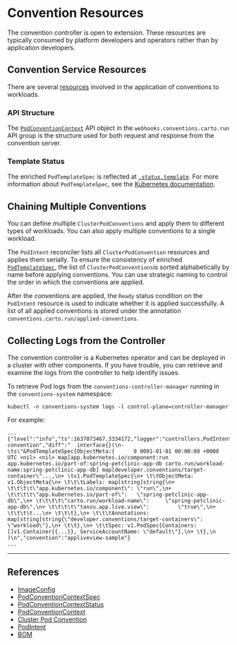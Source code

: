 # Convention Resources

The convention controller is open to extension. These resources are typically consumed by platform developers and operators rather than by application developers.

## <a id="conv-service-resources"></a>Convention Service Resources

There are several [resources](convention-resources.md) involved in the application of conventions to workloads.

### <a id="api-structure"></a>API Structure

The [`PodConventionContext`](pod-convention-context.md) API object in the `webhooks.conventions.carto.run` API group is the structure used for both request and response from the convention server.

### <a id="template-status"></a>Template Status

The enriched `PodTemplateSpec` is reflected at [`.status.template`](pod-convention-context-status.md). For more information about `PodTemplateSpec`, see the [Kubernetes documentation](https://kubernetes.io/docs/reference/kubernetes-api/workload-resources/pod-template-v1/#PodTemplateSpec).

## <a id="chain-multi-conventions"></a>Chaining Multiple Conventions

You can define multiple `ClusterPodConventions` and apply them to different types of workloads.
You can also apply multiple conventions to a single workload.

The `PodIntent` reconciler lists all `ClusterPodConvention` resources and applies them serially.
To ensure the consistency of enriched [`PodTemplateSpec`](https://kubernetes.io/docs/reference/kubernetes-api/workload-resources/pod-template-v1/#PodTemplateSpec),
the list of `ClusterPodConventions`is sorted alphabetically by name before applying conventions.
You can use strategic naming to control the order in which the conventions are applied.

After the conventions are applied, the `Ready` status condition on the `PodIntent` resource is used to indicate
whether it is applied successfully.
A list of all applied conventions is stored under the annotation `conventions.carto.run/applied-conventions`.

## <a id="collect-logs-from-ctrlr"></a>Collecting Logs from the Controller

The convention controller is a Kubernetes operator and can be deployed in a cluster with other components. If you have trouble, you can retrieve and examine the logs from the controller to help identify issues.

To retrieve Pod logs from the `conventions-controller-manager` running in the `conventions-system` namespace:

  ```console
  kubectl -n conventions-system logs -l control-plane=controller-manager
  ```

For example:

  ```console
  ...
  {"level":"info","ts":1637073467.3334172,"logger":"controllers.PodIntent.PodIntent.ApplyConventions","msg":"applied convention","diff":"  interface{}(\n- \ts\"&PodTemplateSpec{ObjectMeta:{      0 0001-01-01 00:00:00 +0000 UTC <nil> <nil> map[app.kubernetes.io/component:run app.kubernetes.io/part-of:spring-petclinic-app-db carto.run/workload-name:spring-petclinic-app-db] map[developer.conventions/target-container\"...,\n+ \tv1.PodTemplateSpec{\n+ \t\tObjectMeta: v1.ObjectMeta{\n+ \t\t\tLabels: map[string]string{\n+ \t\t\t\t\"app.kubernetes.io/component\": \"run\",\n+ \t\t\t\t\"app.kubernetes.io/part-of\":   \"spring-petclinic-app-db\",\n+ \t\t\t\t\"carto.run/workload-name\":     \"spring-petclinic-app-db\",\n+ \t\t\t\t\"tanzu.app.live.view\":         \"true\",\n+ \t\t\t\t...\n+ \t\t\t},\n+ \t\t\tAnnotations: map[string]string{\"developer.conventions/target-containers\": \"workload\"},\n+ \t\t},\n+ \t\tSpec: v1.PodSpec{Containers: []v1.Container{{...}}, ServiceAccountName: \"default\"},\n+ \t},\n  )\n","convention":"appliveview-sample"}
  ...
  ```


****

## <a id="references"></a> References

+ [ImageConfig](image-config.md)
+ [PodConventionContextSpec](pod-convention-context-spec.md)
+ [PodConventionContextStatus](pod-convention-context-status.md)
+ [PodConventionContext](pod-convention-context.md)
+ [Cluster Pod Convention](cluster-pod-convention.md)
+ [PodIntent](pod-intent.md)
+ [BOM](bom.md)
